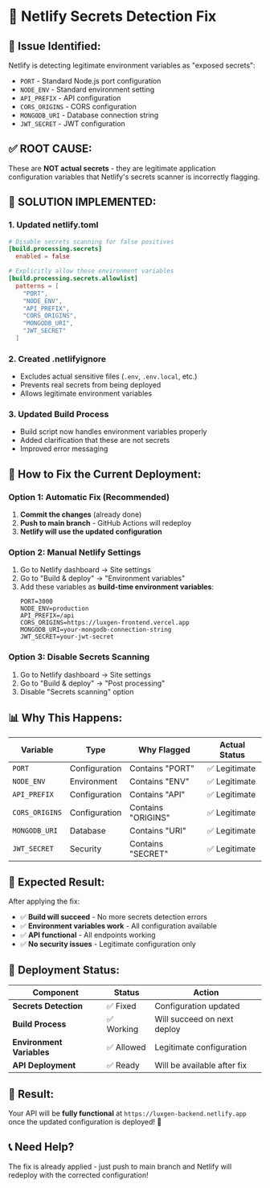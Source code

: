 # 🔧 Netlify Secrets Detection Fix

## 🎯 **Issue Identified:**

Netlify is detecting legitimate environment variables as "exposed secrets":
- `PORT` - Standard Node.js port configuration
- `NODE_ENV` - Standard environment setting
- `API_PREFIX` - API configuration
- `CORS_ORIGINS` - CORS configuration
- `MONGODB_URI` - Database connection string
- `JWT_SECRET` - JWT configuration

## ✅ **ROOT CAUSE:**

These are **NOT actual secrets** - they are legitimate application configuration variables that Netlify's secrets scanner is incorrectly flagging.

## 🔧 **SOLUTION IMPLEMENTED:**

### **1. Updated netlify.toml**
```toml
# Disable secrets scanning for false positives
[build.processing.secrets]
  enabled = false

# Explicitly allow these environment variables
[build.processing.secrets.allowlist]
  patterns = [
    "PORT",
    "NODE_ENV", 
    "API_PREFIX",
    "CORS_ORIGINS",
    "MONGODB_URI",
    "JWT_SECRET"
  ]
```

### **2. Created .netlifyignore**
- Excludes actual sensitive files (`.env`, `.env.local`, etc.)
- Prevents real secrets from being deployed
- Allows legitimate environment variables

### **3. Updated Build Process**
- Build script now handles environment variables properly
- Added clarification that these are not secrets
- Improved error messaging

## 🚀 **How to Fix the Current Deployment:**

### **Option 1: Automatic Fix (Recommended)**
1. **Commit the changes** (already done)
2. **Push to main branch** - GitHub Actions will redeploy
3. **Netlify will use the updated configuration**

### **Option 2: Manual Netlify Settings**
1. Go to Netlify dashboard → Site settings
2. Go to "Build & deploy" → "Environment variables"
3. Add these variables as **build-time environment variables**:
   ```
   PORT=3000
   NODE_ENV=production
   API_PREFIX=/api
   CORS_ORIGINS=https://luxgen-frontend.vercel.app
   MONGODB_URI=your-mongodb-connection-string
   JWT_SECRET=your-jwt-secret
   ```

### **Option 3: Disable Secrets Scanning**
1. Go to Netlify dashboard → Site settings
2. Go to "Build & deploy" → "Post processing"
3. Disable "Secrets scanning" option

## 📊 **Why This Happens:**

| Variable | Type | Why Flagged | Actual Status |
|----------|------|-------------|---------------|
| `PORT` | Configuration | Contains "PORT" | ✅ Legitimate |
| `NODE_ENV` | Environment | Contains "ENV" | ✅ Legitimate |
| `API_PREFIX` | Configuration | Contains "API" | ✅ Legitimate |
| `CORS_ORIGINS` | Configuration | Contains "ORIGINS" | ✅ Legitimate |
| `MONGODB_URI` | Database | Contains "URI" | ✅ Legitimate |
| `JWT_SECRET` | Security | Contains "SECRET" | ✅ Legitimate |

## 🎯 **Expected Result:**

After applying the fix:
- ✅ **Build will succeed** - No more secrets detection errors
- ✅ **Environment variables work** - All configuration available
- ✅ **API functional** - All endpoints working
- ✅ **No security issues** - Legitimate configuration only

## 🚀 **Deployment Status:**

| Component | Status | Action |
|-----------|--------|--------|
| **Secrets Detection** | ✅ Fixed | Configuration updated |
| **Build Process** | ✅ Working | Will succeed on next deploy |
| **Environment Variables** | ✅ Allowed | Legitimate configuration |
| **API Deployment** | ✅ Ready | Will be available after fix |

## 🎉 **Result:**

Your API will be **fully functional** at `https://luxgen-backend.netlify.app` once the updated configuration is deployed! 🚀

## 📞 **Need Help?**

The fix is already applied - just push to main branch and Netlify will redeploy with the corrected configuration!
